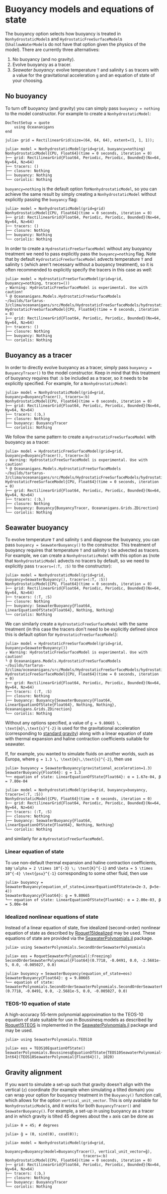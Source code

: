 # Buoyancy models and equations of state

The buoyancy option selects how buoyancy is treated in `NonhydrostaticModel`s and
`HydrostaticFreeSurfaceModel`s (`ShallowWaterModel`s do not have that option given the physics of
the model). There are currently three alternatives:

1. No buoyancy (and no gravity).
2. Evolve buoyancy as a tracer.
3. _Seawater buoyancy_: evolve temperature ``T`` and salinity ``S`` as tracers with a value for the gravitational
   acceleration ``g`` and an equation of state of your choosing.

## No buoyancy

To turn off buoyancy (and gravity) you can simply pass `buoyancy = nothing` to the model
constructor. For example to create a `NonhydrostaticModel`:


```@meta
DocTestSetup = quote
    using Oceananigans
end
```


```jldoctest buoyancy
julia> grid = RectilinearGrid(size=(64, 64, 64), extent=(1, 1, 1));

julia> model = NonhydrostaticModel(grid=grid, buoyancy=nothing)
NonhydrostaticModel{CPU, Float64}(time = 0 seconds, iteration = 0)
├── grid: RectilinearGrid{Float64, Periodic, Periodic, Bounded}(Nx=64, Ny=64, Nz=64)
├── tracers: ()
├── closure: Nothing
├── buoyancy: Nothing
└── coriolis: Nothing
```

`buoyancy=nothing` is the default option for`NonhydrostaticModel`, so you can achieve the same
result by simply creating a `NonhydrostaticModel` without explicitly passing the `buoyancy` flag:

```jldoctest buoyancy
julia> model = NonhydrostaticModel(grid=grid)
NonhydrostaticModel{CPU, Float64}(time = 0 seconds, iteration = 0)
├── grid: RectilinearGrid{Float64, Periodic, Periodic, Bounded}(Nx=64, Ny=64, Nz=64)
├── tracers: ()
├── closure: Nothing
├── buoyancy: Nothing
└── coriolis: Nothing
```


In order to create a `HydrostaticFreeSurfaceModel` without any buoyancy treatment we need to pass
explicitly pass the `buoyancy=nothing` flag. Note that by default `HydrostaticFreeSurfaceModel`
advects temperature `T` and salinity `S` (which aren't necessary without a buoyancy treatment), so
it is often recommended to explicitly specify the tracers in this case as well:

```jldoctest buoyancy; filter = [r".*┌ Warning.*", r".*└ @ Oceananigans.*"]
julia> model = HydrostaticFreeSurfaceModel(grid=grid, buoyancy=nothing, tracers=())
┌ Warning: HydrostaticFreeSurfaceModel is experimental. Use with caution!
└ @ Oceananigans.Models.HydrostaticFreeSurfaceModels ~/builds/tartarus-3/clima/oceananigans/src/Models/HydrostaticFreeSurfaceModels/hydrostatic_free_surface_model.jl:106
HydrostaticFreeSurfaceModel{CPU, Float64}(time = 0 seconds, iteration = 0) 
├── grid: RectilinearGrid{Float64, Periodic, Periodic, Bounded}(Nx=64, Ny=64, Nz=64)
├── tracers: ()
├── closure: Nothing
├── buoyancy: Nothing
└── coriolis: Nothing
```




## Buoyancy as a tracer

In order to directly evolve buoyancy as a tracer, simply pass `buoyancy = BuoyancyTracer()` to the
model constructor. Keep in mind that this treatment of buoyancy requires that `:b` be included as a
tracer, so it needs to be explicitly specified. For example, for a `NonhydrostaticModel`:

```jldoctest buoyancy
julia> model = NonhydrostaticModel(grid=grid, buoyancy=BuoyancyTracer(), tracers=:b)
NonhydrostaticModel{CPU, Float64}(time = 0 seconds, iteration = 0)
├── grid: RectilinearGrid{Float64, Periodic, Periodic, Bounded}(Nx=64, Ny=64, Nz=64)
├── tracers: (:b,)
├── closure: Nothing
├── buoyancy: BuoyancyTracer
└── coriolis: Nothing
```

We follow the same pattern to create a `HydrostaticFreeSurfaceModel` with buoyancy as a tracer:

```jldoctest buoyancy; filter = [r".*┌ Warning.*", r".*└ @ Oceananigans.*"]
julia> model = HydrostaticFreeSurfaceModel(grid=grid, buoyancy=BuoyancyTracer(), tracers=:b)
┌ Warning: HydrostaticFreeSurfaceModel is experimental. Use with caution!
└ @ Oceananigans.Models.HydrostaticFreeSurfaceModels ~/builds/tartarus-3/clima/oceananigans/src/Models/HydrostaticFreeSurfaceModels/hydrostatic_free_surface_model.jl:106
HydrostaticFreeSurfaceModel{CPU, Float64}(time = 0 seconds, iteration = 0) 
├── grid: RectilinearGrid{Float64, Periodic, Periodic, Bounded}(Nx=64, Ny=64, Nz=64)
├── tracers: (:b,)
├── closure: Nothing
├── buoyancy: Buoyancy{BuoyancyTracer, Oceananigans.Grids.ZDirection}
└── coriolis: Nothing
```



## Seawater buoyancy

To evolve temperature ``T`` and salinity ``S`` and diagnose the buoyancy, you can pass
`buoyancy = SeawaterBuoyancy()` to the constructor. This treatment of buoyancy requires that 
temperature ``T`` and salinity ``S`` be advected as tracers. For example, we can create a
`NonhydrostaticModel` with this option as (note that `NonhydrostaticModel` advects no tracers by
default, so we need to explicitly pass `tracers=(:T, :S)` to the constructor):

```jldoctest buoyancy
julia> model = NonhydrostaticModel(grid=grid, buoyancy=SeawaterBuoyancy(), tracers=(:T, :S))
NonhydrostaticModel{CPU, Float64}(time = 0 seconds, iteration = 0)
├── grid: RectilinearGrid{Float64, Periodic, Periodic, Bounded}(Nx=64, Ny=64, Nz=64)
├── tracers: (:T, :S)
├── closure: Nothing
├── buoyancy: SeawaterBuoyancy{Float64, LinearEquationOfState{Float64}, Nothing, Nothing}
└── coriolis: Nothing
```

We can similarly create a `HydrostaticFreeSurfaceModel` with the same treatment (in this case the
tracers don't need to be explicitly defined since this is default option for
`HydrostaticFreeSurfaceModel`):

```jldoctest buoyancy; filter = [r".*┌ Warning.*", r".*└ @ Oceananigans.*"]
julia> model = HydrostaticFreeSurfaceModel(grid=grid, buoyancy=SeawaterBuoyancy())
┌ Warning: HydrostaticFreeSurfaceModel is experimental. Use with caution!
└ @ Oceananigans.Models.HydrostaticFreeSurfaceModels ~/builds/tartarus-3/clima/oceananigans/src/Models/HydrostaticFreeSurfaceModels/hydrostatic_free_surface_model.jl:106
HydrostaticFreeSurfaceModel{CPU, Float64}(time = 0 seconds, iteration = 0) 
├── grid: RectilinearGrid{Float64, Periodic, Periodic, Bounded}(Nx=64, Ny=64, Nz=64)
├── tracers: (:T, :S)
├── closure: Nothing
├── buoyancy: Buoyancy{SeawaterBuoyancy{Float64, LinearEquationOfState{Float64}, Nothing, Nothing}, Oceananigans.Grids.ZDirection}
└── coriolis: Nothing
```

Without any options specified, a value of ``g = 9.80665 \, \text{m}\,\text{s}^{-2}`` is used for the gravitational
acceleration (corresponding to [standard gravity](https://en.wikipedia.org/wiki/Standard_gravity)) along
with a linear equation of state with thermal expansion and haline contraction coefficients suitable for seawater.

If, for example, you wanted to simulate fluids on another worlds, such as Europa, where ``g = 1.3 \, \text{m}\,\text{s}^{-2}``,
then use

```jldoctest buoyancy
julia> buoyancy = SeawaterBuoyancy(gravitational_acceleration=1.3)
SeawaterBuoyancy{Float64}: g = 1.3
└── equation of state: LinearEquationOfState{Float64}: α = 1.67e-04, β = 7.80e-04

julia> model = NonhydrostaticModel(grid=grid, buoyancy=buoyancy, tracers=(:T, :S))
NonhydrostaticModel{CPU, Float64}(time = 0 seconds, iteration = 0)
├── grid: RectilinearGrid{Float64, Periodic, Periodic, Bounded}(Nx=64, Ny=64, Nz=64)
├── tracers: (:T, :S)
├── closure: Nothing
├── buoyancy: SeawaterBuoyancy{Float64, LinearEquationOfState{Float64}, Nothing, Nothing}
└── coriolis: Nothing
```

and similarly for a `HydrostaticFreeSurfaceModel`.


### Linear equation of state

To use non-default thermal expansion and haline contraction coefficients, say
``\alpha = 2 \times 10^{-3} \; \text{K}^{-1}`` and ``\beta = 5 \times 10^{-4} \text{psu}^{-1}`` corresponding to some other
fluid, then use

```jldoctest
julia> buoyancy = SeawaterBuoyancy(equation_of_state=LinearEquationOfState(α=2e-3, β=5e-4))
SeawaterBuoyancy{Float64}: g = 9.80665
└── equation of state: LinearEquationOfState{Float64}: α = 2.00e-03, β = 5.00e-04
```

### Idealized nonlinear equations of state

Instead of a linear equation of state, five idealized (second-order) nonlinear equation of state as described by
[Roquet15Idealized](@cite) may be used. These equations of state are provided via the
[SeawaterPolynomials.jl](https://github.com/CliMA/SeawaterPolynomials.jl) package.

```jldoctest buoyancy
julia> using SeawaterPolynomials.SecondOrderSeawaterPolynomials

julia> eos = RoquetSeawaterPolynomial(:Freezing)
SecondOrderSeawaterPolynomial{Float64}(0.7718, -0.0491, 0.0, -2.5681e-5, 0.0, -0.005027, 0.0)

julia> buoyancy = SeawaterBuoyancy(equation_of_state=eos)
SeawaterBuoyancy{Float64}: g = 9.80665
└── equation of state: SeawaterPolynomials.SecondOrderSeawaterPolynomials.SecondOrderSeawaterPolynomial{Float64}(0.7718, -0.0491, 0.0, -2.5681e-5, 0.0, -0.005027, 0.0)
```

### TEOS-10 equation of state

A high-accuracy 55-term polynomial approximation to the TEOS-10 equation of state suitable for use in
Boussinesq models as described by [Roquet15TEOS](@cite) is implemented in the
[SeawaterPolynomials.jl](https://github.com/CliMA/SeawaterPolynomials.jl) package and may be used.

```jldoctest buoyancy
julia> using SeawaterPolynomials.TEOS10

julia> eos = TEOS10EquationOfState()
SeawaterPolynomials.BoussinesqEquationOfState{TEOS10SeawaterPolynomial{Float64}, Int64}(TEOS10SeawaterPolynomial{Float64}(), 1020)
```


## Gravity alignment

If you want to simulate a set-up such that gravity doesn't align with the vertical (`z`) coordinate
(for example when simulating a tilted domain) you can wrap your option for buoyancy treatment in the
`Buoyancy()` function call, which allows for the option `vertical_unit_vector`. This is only
available for `NonhydrostaticModel`s, and it works for both `BuoyancyTracer()` and
`SeawaterBuoyancy()`. For example, a set-up in using buoyancy as a tracer and in which gravity is
tilted 45 degrees about the `x` axis can be done as

```jldoctest buoyancy
julia> θ = 45; # degrees

julia> g̃ = (0, sind(θ), cosd(θ));

julia> model = NonhydrostaticModel(grid=grid, 
                                   buoyancy=Buoyancy(model=BuoyancyTracer(), vertical_unit_vector=g̃), 
                                   tracers=:b)
NonhydrostaticModel{CPU, Float64}(time = 0 seconds, iteration = 0) 
├── grid: RectilinearGrid{Float64, Periodic, Periodic, Bounded}(Nx=64, Ny=64, Nz=64)
├── tracers: (:b,)
├── closure: Nothing
├── buoyancy: BuoyancyTracer
└── coriolis: Nothing
```


